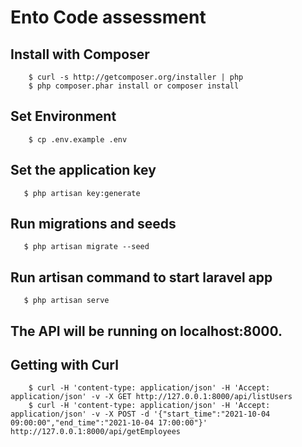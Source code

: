 # Ento Code assessment

## Install with Composer

```
    $ curl -s http://getcomposer.org/installer | php
    $ php composer.phar install or composer install
```

## Set Environment

```
    $ cp .env.example .env
```

## Set the application key

```
   $ php artisan key:generate
```

## Run migrations and seeds

```
   $ php artisan migrate --seed
```

## Run artisan command to start laravel app

```
   $ php artisan serve
```

## The API will be running on localhost:8000.

## Getting with Curl

```
    $ curl -H 'content-type: application/json' -H 'Accept: application/json' -v -X GET http://127.0.0.1:8000/api/listUsers
    $ curl -H 'content-type: application/json' -H 'Accept: application/json' -v -X POST -d '{"start_time":"2021-10-04 09:00:00","end_time":"2021-10-04 17:00:00"}' http://127.0.0.1:8000/api/getEmployees
```
